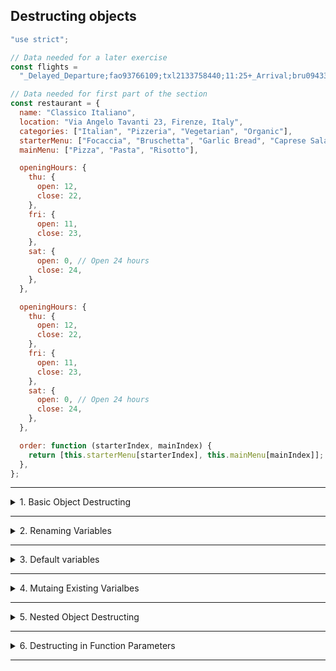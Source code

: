 ## Destructing objects

```js
"use strict";

// Data needed for a later exercise
const flights =
  "_Delayed_Departure;fao93766109;txl2133758440;11:25+_Arrival;bru0943384722;fao93766109;11:45+_Delayed_Arrival;hel7439299980;fao93766109;12:05+_Departure;fao93766109;lis2323639855;12:30";

// Data needed for first part of the section
const restaurant = {
  name: "Classico Italiano",
  location: "Via Angelo Tavanti 23, Firenze, Italy",
  categories: ["Italian", "Pizzeria", "Vegetarian", "Organic"],
  starterMenu: ["Focaccia", "Bruschetta", "Garlic Bread", "Caprese Salad"],
  mainMenu: ["Pizza", "Pasta", "Risotto"],

  openingHours: {
    thu: {
      open: 12,
      close: 22,
    },
    fri: {
      open: 11,
      close: 23,
    },
    sat: {
      open: 0, // Open 24 hours
      close: 24,
    },
  },

  openingHours: {
    thu: {
      open: 12,
      close: 22,
    },
    fri: {
      open: 11,
      close: 23,
    },
    sat: {
      open: 0, // Open 24 hours
      close: 24,
    },
  },

  order: function (starterIndex, mainIndex) {
    return [this.starterMenu[starterIndex], this.mainMenu[mainIndex]];
  },
};
```

---

<details>
  <summary>1. Basic Object Destructing</summary>

```javascript
const restaurant = {
  name: "Classico Italiano",
  categories: ["Italian", "Pizzeria", "Vegetarian"],
  openingHours: {
    fri: { open: 11, close: 23 }
  }
};

const { name, categories, openingHours } = restaurant;

console.log(name);         // "Classico Italiano"
console.log(categories);   // ["Italian", "Pizzeria", "Vegetarian"]
console.log(openingHours); // { fri: { open: 11, close: 23 } }
```

</details>

---

<details>
  <summary>2. Renaming Variables</summary>

```javascript
const { name: restaurantName, categories: tags } = restaurant;

console.log(restaurantName); // "Classico Italiano"
console.log(tags);           // ["Italian", "Pizzeria", "Vegetarian"]

```

</details>

---

<details>
  <summary>3. Default variables</summary>

```javascript
const { menu = [], starterMenu = [] } = restaurant;

console.log(menu);        // [] (default, since `menu` does not exist)
console.log(starterMenu); // ["Focaccia", "Bruschetta", "Garlic Bread"]
```

</details>

---

<details>
  <summary>4. Mutaing Existing Varialbes</summary>

```javascript
let a = 10, b = 20;
const obj = { a: 5, b: 15 };

({ a, b } = obj);

console.log(a); // 5
console.log(b); // 15

```

</details>

---

<details>
  <summary>5. Nested Object Destructing</summary>

```javascript
// Extract values from nested obhects directly

const { fri: { open, close } } = restaurant.openingHours;

console.log(open);  // 11
console.log(close); // 23

// You can also rename nested values:

const { fri: { open: o, close: c } } = restaurant.openingHours;

console.log(o); // 11
console.log(c); // 23
```

</details>

---

<details>
  <summary>6. Destructing in Function Parameters</summary>

```javascript
restaurant.orderDelivery = function ({
  starterIndex = 1,
  mainIndex = 0,
  time = "20:00",
  address
}) {
  console.log(`Order received! ${this.starterMenu[starterIndex]} and ${this.mainMenu[mainIndex]} will be delivered to ${address} at ${time}.`);
};

restaurant.orderDelivery({
  address: "Via del Sole, 21",
  starterIndex: 2
});
// Output: Order received! Garlic Bread and Pizza will be delivered to Via del Sole, 21 at 20:00.

```

</details>

---
